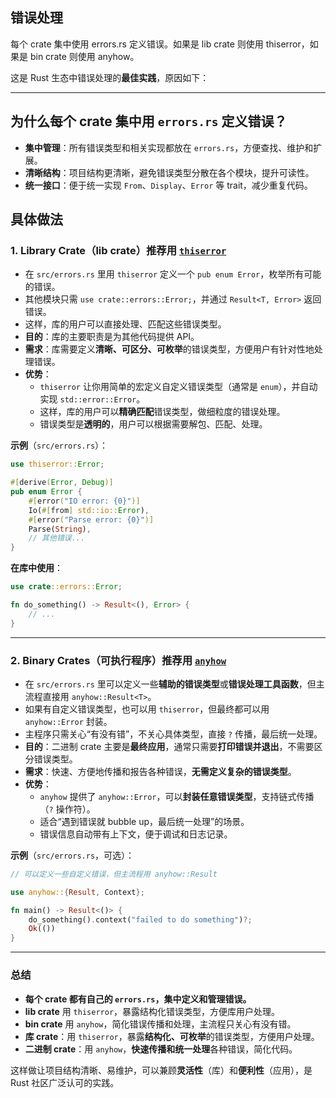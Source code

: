 ## 错误处理

每个 crate 集中使用 errors.rs 定义错误。如果是 lib crate 则使用 thiserror，如果是 bin crate 则使用 anyhow。

这是 Rust 生态中错误处理的**最佳实践**，原因如下：

---

## 为什么每个 crate 集中用 `errors.rs` 定义错误？

- **集中管理**：所有错误类型和相关实现都放在 `errors.rs`，方便查找、维护和扩展。
- **清晰结构**：项目结构更清晰，避免错误类型分散在各个模块，提升可读性。
- **统一接口**：便于统一实现 `From`、`Display`、`Error` 等 trait，减少重复代码。

## 具体做法

### 1. Library Crate（lib crate）推荐用 [`thiserror`](https://docs.rs/thiserror/latest/thiserror/)

- 在 `src/errors.rs` 里用 `thiserror` 定义一个 `pub enum Error`，枚举所有可能的错误。
- 其他模块只需 `use crate::errors::Error;`，并通过 `Result<T, Error>` 返回错误。
- 这样，库的用户可以直接处理、匹配这些错误类型。
- **目的**：库的主要职责是为其他代码提供 API。
- **需求**：库需要定义**清晰、可区分、可枚举**的错误类型，方便用户有针对性地处理错误。
- **优势**：
  - `thiserror` 让你用简单的宏定义自定义错误类型（通常是 `enum`），并自动实现 `std::error::Error`。
  - 这样，库的用户可以**精确匹配**错误类型，做细粒度的错误处理。
  - 错误类型是**透明的**，用户可以根据需要解包、匹配、处理。

**示例**（`src/errors.rs`）：

```rust
use thiserror::Error;

#[derive(Error, Debug)]
pub enum Error {
    #[error("IO error: {0}")]
    Io(#[from] std::io::Error),
    #[error("Parse error: {0}")]
    Parse(String),
    // 其他错误...
}
```

**在库中使用**：

```rust
use crate::errors::Error;

fn do_something() -> Result<(), Error> {
    // ...
}
```

---

### 2. Binary Crates（可执行程序）推荐用 [`anyhow`](https://docs.rs/anyhow/latest/anyhow/)

- 在 `src/errors.rs` 里可以定义一些**辅助的错误类型**或**错误处理工具函数**，但主流程直接用 `anyhow::Result<T>`。
- 如果有自定义错误类型，也可以用 `thiserror`，但最终都可以用 `anyhow::Error` 封装。
- 主程序只需关心“有没有错”，不关心具体类型，直接 `?` 传播，最后统一处理。
- **目的**：二进制 crate 主要是**最终应用**，通常只需要**打印错误并退出**，不需要区分错误类型。
- **需求**：快速、方便地传播和报告各种错误，**无需定义复杂的错误类型**。
- **优势**：
  - `anyhow` 提供了 `anyhow::Error`，可以**封装任意错误类型**，支持链式传播（`?` 操作符）。
  - 适合“遇到错误就 bubble up，最后统一处理”的场景。
  - 错误信息自动带有上下文，便于调试和日志记录。

**示例**（`src/errors.rs`，可选）：

```rust
// 可以定义一些自定义错误，但主流程用 anyhow::Result
```

```rust
use anyhow::{Result, Context};

fn main() -> Result<()> {
    do_something().context("failed to do something")?;
    Ok(())
}
```

---

### 总结

- **每个 crate 都有自己的 `errors.rs`，集中定义和管理错误。**
- **lib crate** 用 `thiserror`，暴露结构化错误类型，方便库用户处理。
- **bin crate** 用 `anyhow`，简化错误传播和处理，主流程只关心有没有错。
- **库 crate**：用 `thiserror`，暴露**结构化、可枚举**的错误类型，方便用户处理。
- **二进制 crate**：用 `anyhow`，**快速传播和统一处理**各种错误，简化代码。

这样做让项目结构清晰、易维护，可以兼顾**灵活性**（库）和**便利性**（应用），是 Rust 社区广泛认可的实践。
